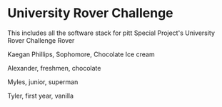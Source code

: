 # University Rover Challenge
This includes all the software stack for pitt Special Project's University Rover Challenge Rover

Kaegan Phillips, Sophomore, Chocolate Ice cream

Alexander, freshmen, chocolate

Myles, junior, superman

Tyler, first year, vanilla